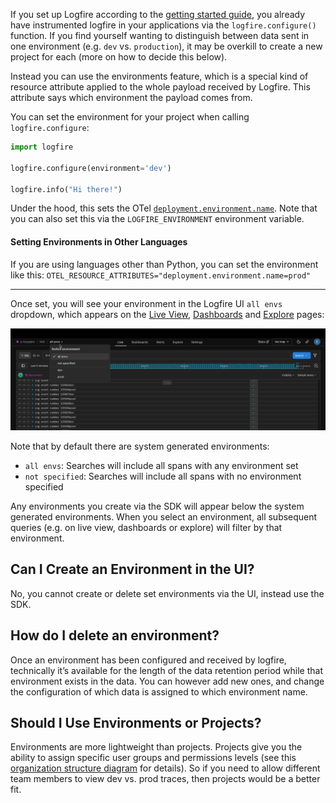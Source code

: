 If you set up Logfire according to the [getting started guide](../../index.md), you already
have instrumented logfire in your applications via the `logfire.configure()` function. If you
find yourself wanting to distinguish between data sent in one environment (e.g. `dev` vs. `production`),
it may be overkill to create a new project for each (more on how to decide this below).

Instead you can use the environments feature, which is a special kind of resource attribute applied
to the whole payload received by Logfire. This attribute says which environment the payload comes from.

You can set the environment for your project when calling `logfire.configure`:

```py title="main.py"
import logfire

logfire.configure(environment='dev')

logfire.info("Hi there!")
```

Under the hood, this sets the OTel [`deployment.environment.name`](https://opentelemetry.io/docs/specs/semconv/resource/deployment-environment/).
Note that you can also set this via the `LOGFIRE_ENVIRONMENT` environment variable.

#### Setting Environments in Other Languages
If you are using languages other than Python, you can set the environment like this:
`OTEL_RESOURCE_ATTRIBUTES="deployment.environment.name=prod"`

---

Once set, you will see your environment in the Logfire UI `all envs` dropdown, which appears
on the [Live View](../web-ui/live.md), [Dashboards](../web-ui/dashboards.md) and [Explore](../web-ui/explore.md) pages:

![Environments](../../images/guide/environments.png)

Note that by default there are system generated environments:

- `all envs`: Searches will include all spans with any environment set
- `not specified`: Searches will include all spans with no environment specified

Any environments you create via the SDK will appear below the system generated environments.
When you select an environment, all subsequent queries (e.g. on live view, dashboards or explore)
will filter by that environment.

## Can I Create an Environment in the UI?

No, you cannot create or delete set environments via the UI, instead use the SDK.

## How do I delete an environment?

Once an environment has been configured and received by logfire, technically it’s available for
the length of the data retention period while that environment exists in the data.
You can however add new ones, and change the configuration of which data is assigned to which
environment name.

## Should I Use Environments or Projects?

Environments are more lightweight than projects. Projects give you the ability to assign specific
user groups and permissions levels (see this [organization structure diagram](../../reference/organization-structure.md)
for details). So if you need to allow different team members to view dev vs. prod traces, then projects would be a better fit.
